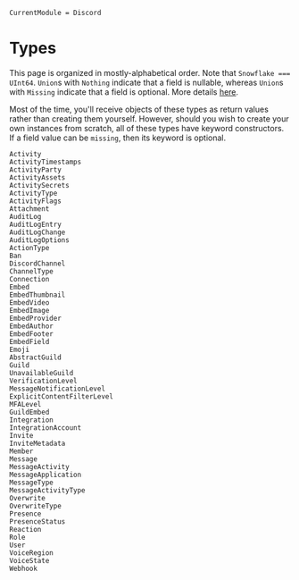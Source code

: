 ```@meta
CurrentModule = Discord
```

# Types

This page is organized in mostly-alphabetical order.
Note that `Snowflake ===  UInt64`.
`Union`s with `Nothing` indicate that a field is nullable, whereas `Union`s with `Missing` indicate that a field is optional.
More details [here](https://discordapp.com/developers/docs/reference#nullable-and-optional-resource-fields).

Most of the time, you'll receive objects of these types as return values rather than creating them yourself.
However, should you wish to create your own instances from scratch, all of these types have keyword constructors.
If a field value can be `missing`, then its keyword is optional.

```@docs
Activity
ActivityTimestamps
ActivityParty
ActivityAssets
ActivitySecrets
ActivityType
ActivityFlags
Attachment
AuditLog
AuditLogEntry
AuditLogChange
AuditLogOptions
ActionType
Ban
DiscordChannel
ChannelType
Connection
Embed
EmbedThumbnail
EmbedVideo
EmbedImage
EmbedProvider
EmbedAuthor
EmbedFooter
EmbedField
Emoji
AbstractGuild
Guild
UnavailableGuild
VerificationLevel
MessageNotificationLevel
ExplicitContentFilterLevel
MFALevel
GuildEmbed
Integration
IntegrationAccount
Invite
InviteMetadata
Member
Message
MessageActivity
MessageApplication
MessageType
MessageActivityType
Overwrite
OverwriteType
Presence
PresenceStatus
Reaction
Role
User
VoiceRegion
VoiceState
Webhook
```
